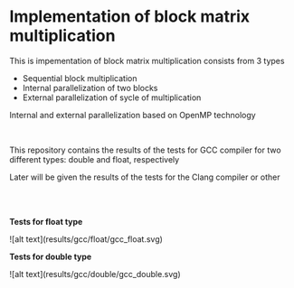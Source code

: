  <h1>Implementation of block matrix multiplication</h1>
 

<p> This is impementation of block matrix multiplication consists from 3 types</p>

<ul>
 <li>Sequential block multiplication</li>
 <li>Internal parallelization of two blocks</li>
 <li>External parallelization of sycle of multiplication</li>
</ul>

<p>Internal and external parallelization based on OpenMP technology</p> 
<br>

<p> This repository contains the results of the tests for GCC compiler for two different types: double and float, respectively</p>
<p> Later will be given the results of the tests for the Clang compiler or other</p>

<br>
<br>
<p><b>Tests for float type</b></p>
![alt text](results/gcc/float/gcc_float.svg) 

<br>
<p><b>Tests for double type</b></p>
![alt text](results/gcc/double/gcc_double.svg)
